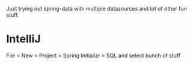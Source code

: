 Just trying out spring-data with multiple datasources and lot of other fun stuff.

# IntelliJ
File > New > Project > Spring Initializr > SQL and select bunch of stuff